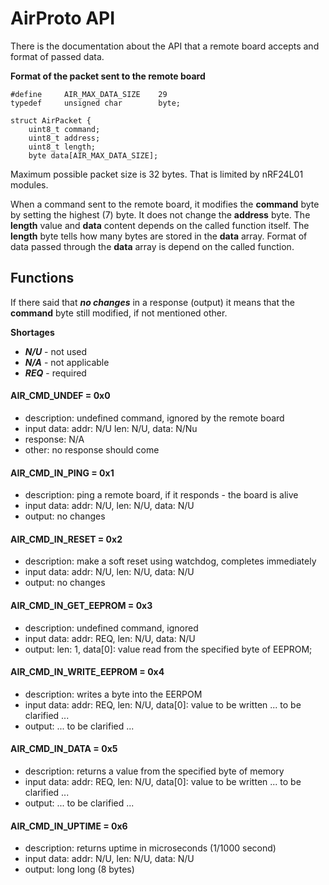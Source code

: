 # AirProto API

There is the documentation about the API that a remote board accepts and format of passed data.

**Format of the packet sent to the remote board**

```
#define     AIR_MAX_DATA_SIZE    29
typedef     unsigned char        byte;

struct AirPacket {
    uint8_t command;
    uint8_t address;
    uint8_t length;      
    byte data[AIR_MAX_DATA_SIZE];
```
Maximum possible packet size is 32 bytes. That is limited by nRF24L01 modules.

When a command sent to the remote board, it modifies the **command** byte by setting the highest (7) byte. It does not change the **address** byte. The **length** value and **data** content depends on the called function itself. The **length** byte tells how many bytes are stored in the **data** array. Format of data passed through the **data** array is depend on the called function.

## Functions

If there said that ***no changes*** in a response (output) it means that the **command** byte still modified, if not mentioned other.

**Shortages**
- ***N/U*** - not used
- ***N/A*** - not applicable
- ***REQ*** - required

#### AIR_CMD_UNDEF = 0x0
- description: undefined command, ignored by the remote board
- input data: addr: N/U len: N/U, data: N/Nu
- response: N/A
- other: no response should come

#### AIR_CMD_IN_PING = 0x1
- description: ping a remote board, if it responds - the board is alive
- input data: addr: N/U, len: N/U, data: N/U
- output: no changes

#### AIR_CMD_IN_RESET = 0x2
- description: make a soft reset using watchdog, completes immediately
- input data: addr: N/U, len: N/U, data: N/U
- output: no changes

#### AIR_CMD_IN_GET_EEPROM = 0x3
- description: undefined command, ignored
- input data: addr: REQ, len: N/U, data: N/U
- output: len: 1, data[0]: value read from the specified byte of EEPROM;

#### AIR_CMD_IN_WRITE_EEPROM = 0x4
- description: writes a byte into the EERPOM
- input data: addr: REQ, len: N/U, data[0]: value to be written ... to be clarified ...
- output: ... to be clarified ...

#### AIR_CMD_IN_DATA = 0x5
- description: returns a value from the specified byte of memory
- input data: addr: REQ, len: N/U, data[0]: value to be written ... to be clarified ...
- output: ... to be clarified ...

#### AIR_CMD_IN_UPTIME = 0x6
- description: returns uptime in microseconds (1/1000 second)
- input data: addr: N/U, len: N/U, data: N/U
- output: long long (8 bytes)


